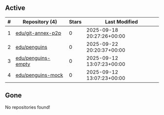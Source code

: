 ## Active
| # | Repository (4) | Stars | Last Modified |
| --- | --- | --- | --- |
| 1 | [edu/git-annex-p2p](https://hub.datalad.org/edu/git-annex-p2p) | 0 | 2025-09-18 20:27:26+00:00 |
| 2 | [edu/penguins](https://hub.datalad.org/edu/penguins) | 0 | 2025-09-22 20:20:37+00:00 |
| 3 | [edu/penguins-empty](https://hub.datalad.org/edu/penguins-empty) | 0 | 2025-09-12 13:07:23+00:00 |
| 4 | [edu/penguins-mock](https://hub.datalad.org/edu/penguins-mock) | 0 | 2025-09-12 13:07:23+00:00 |

## Gone
No repositories found!
